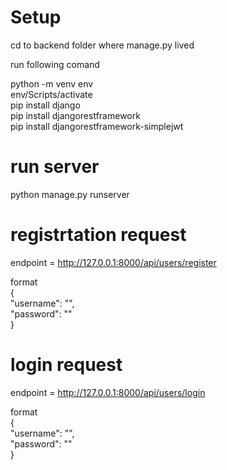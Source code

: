 # Setup

cd to backend folder where manage.py lived

run following comand <br/>

python -m venv env <br/>
env/Scripts/activate <br/>
pip install django <br/>
pip install djangorestframework <br/>
pip install djangorestframework-simplejwt <br/>

# run server

python manage.py runserver<br/>

# registrtation request

endpoint = http://127.0.0.1:8000/api/users/register <br/>

format<br/>
{<br/>
"username": "<username>", <br/>
"password": "<password>"<br/>
}<br/>

# login request

endpoint = http://127.0.0.1:8000/api/users/login <br/>

format<br/>
{<br/>
"username": "<username>",<br/>
"password": "<password>"<br/>
}<br/>
